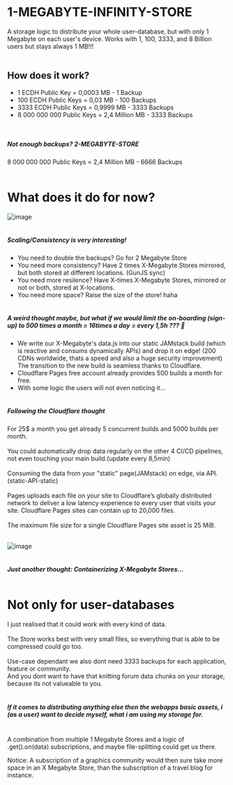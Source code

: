 # 1-MEGABYTE-INFINITY-STORE
A storage logic to distribute your whole user-database, but with only 1 Megabyte on each user's device. Works with 1, 100, 3333, and 8 Billion users but stays always 1 MB!!!<br>
<br>

## How does it work?

- 1 ECDH Public Key = 0,0003 MB - 1 Backup<br>
- 100 ECDH Public Keys = 0,03 MB - 100 Backups<br>
- 3333 ECDH Public Keys = 0,9999 MB - 3333 Backups<br>
- 8 000 000 000 Public Keys = 2,4 Million MB - 3333 Backups<br>
<br>

##### Not enough backups? 2-MEGABYTE-STORE
8 000 000 000 Public Keys = 2,4 Million MB - 6666 Backups<br>
<br>

# What does it do for now?

![image](https://user-images.githubusercontent.com/67427045/215467025-0aa60e48-3446-49c1-b793-39ce3fab7874.png)<br>
<br>

##### Scaling/Consistency is very interesting!
- You need to double the backups? Go for 2 Megabyte Store
- You need more consistency? Have 2 times X-Megabyte Stores mirrored, but both stored at different locations. (GunJS sync)
- You need more resilence? Have X-times X-Megabyte Stores, mirrored or not or both, stored at X-locations.
- You need more space? Raise the size of the store! haha
<br><br>

##### A weird thought maybe, but what if we would limit the on-boarding (sign-up) to 500 times a month = 16times a day = every 1,5h ??? 👀
- We write our X-Megabyte's data.js into our static JAMstack build (which is reactive and consums dynamically APIs) and drop it on edge! (200 CDNs worldwide, thats a speed and also a huge security improvement) The transition to the new build is seamless thanks to Cloudflare.
- Cloudflare Pages free account already provides 500 builds a month for free.
- With some logic the users will not even noticing it...
<br><br>

##### Following the Cloudflare thought
For 25$ a month you get already 5 concurrent builds and 5000 builds per month.<br><br>
You could automatically drop data regularly on the other 4 CI/CD pipelines, not even touching your main build.(update every 8,5min)<br><br>
Consuming the data from your "static" page(JAMstack) on edge, via API. (static-API-static)<br>
<br>
Pages uploads each file on your site to Cloudflare’s globally distributed network to deliver a low latency experience to every user that visits your site. Cloudflare Pages sites can contain up to 20,000 files.
<br><br>
The maximum file size for a single Cloudflare Pages site asset is 25 MiB.
<br><br>

![image](https://user-images.githubusercontent.com/67427045/215322640-9f94c832-4b3f-414a-9752-fe2af4f3dd58.png)
<br><br>

##### Just another thought: Containerizing X-Megabyte Stores...<br><br>

##### 
# Not only for user-databases
I just realised that it could work with every kind of data.<br>
<br>
The Store works best with very small files, so everything that is able to be compressed could go too.<br>
<br>
Use-case dependant we also dont need 3333 backups for each application, feature or community.<br>
And you dont want to have that knitting forum data chunks on your storage, because its not valueable to you.<br>
<br>
##### If it comes to distributing anything else then the webapps basic assets, i (as a user) want to decide myself, what i am using my storage for.<br><br>
A combination from multiple 1 Megabyte Stores and a logic of .get().on(data) subscriptions, and maybe file-splitting could get us there.<br>

Notice: A subscription of a graphics community would then sure take more space in an X Megabyte Store, than the subscription of a travel blog for instance. 
